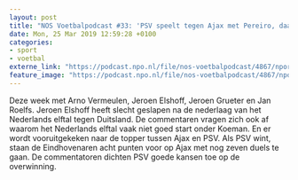 ```yaml
---
layout: post
title: "NOS Voetbalpodcast #33: 'PSV speelt tegen Ajax met Pereiro, daar zet ik een fles wijn op'"
date: Mon, 25 Mar 2019 12:59:28 +0100
categories: 
- sport 
- voetbal 
externe_link: "https://podcast.npo.nl/file/nos-voetbalpodcast/4867/nporadio1_nos-voetbalpodcast_20190325_nos-voetbalpodcast-33-oranje-had-bij-2-2-de-deur-dicht-moeten-gooien_IU6FJK.mp3"
feature_image: "https://podcast.npo.nl/file/nos-voetbalpodcast/4867/nporadio1_nos-voetbalpodcast_20190325_nos-voetbalpodcast-33-oranje-had-bij-2-2-de-deur-dicht-moeten-gooien_IU6FJK.mp3"
---
```


Deze week met Arno Vermeulen, Jeroen Elshoff, Jeroen Grueter en Jan Roelfs. Jeroen Elshoff heeft slecht geslapen na de nederlaag van het Nederlands elftal tegen Duitsland. De commentaren vragen zich ook af waarom het Nederlands elftal vaak niet goed start onder Koeman. En er wordt vooruitgekeken naar de topper tussen Ajax en PSV. Als PSV wint, staan de Eindhovenaren acht punten voor op Ajax met nog zeven duels te gaan. De commentatoren dichten PSV goede kansen toe op de overwinning.
